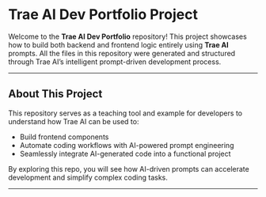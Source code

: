 # Trae AI Dev Portfolio Project

Welcome to the **Trae AI Dev Portfolio** repository! This project showcases how to build both backend and frontend logic entirely using **Trae AI** prompts. All the files in this repository were generated and structured through Trae AI’s intelligent prompt-driven development process.

---

## About This Project

This repository serves as a teaching tool and example for developers to understand how Trae AI can be used to:
  
- Build frontend components  
- Automate coding workflows with AI-powered prompt engineering  
- Seamlessly integrate AI-generated code into a functional project  

By exploring this repo, you will see how AI-driven prompts can accelerate development and simplify complex coding tasks.

---


